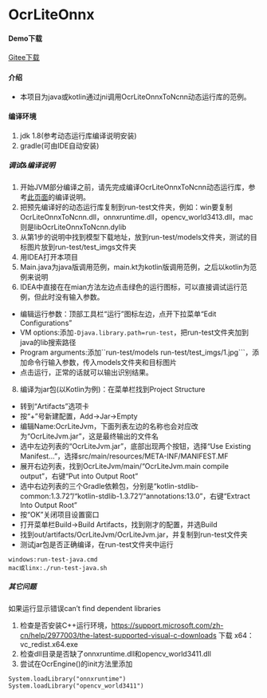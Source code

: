 # OcrLiteOnnx

#### Demo下载
[Gitee下载](https://gitee.com/benjaminwan/ocr-lite-ncnn-jvm/releases)

#### 介绍
* 本项目为java或kotlin通过jni调用OcrLiteOnnxToNcnn动态运行库的范例。

#### 编译环境
1. jdk 1.8(参考动态运行库编译说明安装)
2. gradle(可由IDE自动安装)

##### 调试&编译说明
1. 开始JVM部分编译之前，请先完成编译OcrLiteOnnxToNcnn动态运行库，参考[此页面](https://github.com/ouyanghuiyu/chineseocr_lite/tree/onnx/pc_projects/OcrLiteOnnxToNcnn)的编译说明。
2. 把预先编译好的动态运行库复制到run-test文件夹，例如：win要复制OcrLiteOnnxToNcnn.dll，onnxruntime.dll，opencv_world3413.dll，mac则是libOcrLiteOnnxToNcnn.dylib
3. 从第1步的说明中找到模型下载地址，放到run-test/models文件夹，测试的目标图片放到run-test/test_imgs文件夹
4. 用IDEA打开本项目
5. Main.java为java版调用范例，main.kt为kotlin版调用范例，之后以kotlin为范例来说明
6. IDEA中直接在在mian方法左边点击绿色的运行图标，可以直接调试运行范例，但此时没有输入参数。
* 编辑运行参数：顶部工具栏“运行”图标左边，点开下拉菜单“Edit Configurations”
* VM options:添加```-Djava.library.path=run-test```，把run-test文件夹加到java的lib搜索路径
* Program arguments:添加``run-test/models run-test/test_imgs/1.jpg```，添加命令行输入参数，传入models文件夹和目标图片
* 点击运行，正常的话就可以输出识别结果。
8. 编译为jar包(以Kotlin为例)：在菜单栏找到Project Structure
* 转到“Artifacts”选项卡
* 按“+”号新建配置，Add->Jar->Empty
* 编辑Name:OcrLiteJvm，下面列表左边的名称也会对应改为“OcrLiteJvm.jar”，这是最终输出的文件名
* 选中左边列表的“OcrLiteJvm.jar”，底部出现两个按钮，选择“Use Existing Manifest...”，选择src/main/resources/META-INF/MANIFEST.MF
* 展开右边列表，找到OcrLiteJvm/main/“OcrLiteJvm.main compile output”，右键“Put into Output Root”
* 选中右边列表的三个Gradle依赖包，分别是“kotlin-stdlib-common:1.3.72”/“kotlin-stdlib-1.3.72”/“annotations:13.0”，右键“Extract Into Output Root”
* 按“OK”关闭项目设置窗口
* 打开菜单栏Build->Build Artifacts，找到刚才的配置，并选Build
* 找到out/artifacts/OcrLiteJvm/OcrLiteJvm.jar，并复制到run-test文件夹
* 测试jar包是否正确编译，在run-test文件夹中运行
```
windows:run-test-java.cmd
mac或linx:./run-test-java.sh
```

##### 其它问题
如果运行显示错误can’t find dependent libraries
1. 检查是否安装C++运行环境，https://support.microsoft.com/zh-cn/help/2977003/the-latest-supported-visual-c-downloads
下载 x64： vc_redist.x64.exe
2. 检查dll目录是否缺了onnxruntime.dll和opencv_world3411.dll
3. 尝试在OcrEngine()的init方法里添加
```
System.loadLibrary("onnxruntime")
System.loadLibrary("opencv_world3411")
```
